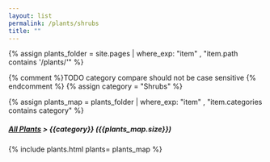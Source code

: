 ```yaml
---
layout: list                                                            
permalink: /plants/shrubs
title: ""
---
```


{% assign plants_folder = site.pages | where_exp: "item" , "item.path contains '/plants/'" %}

{% comment %}TODO category compare should not be case sensitive {% endcomment %}
{% assign category = "Shrubs" %}

{% assign plants_map = plants_folder | where_exp: "item" , "item.categories contains category" %} 

<h5>
	<a href="{{ "/plants/" | prepend:site.baseurl }}">All Plants</a> > {{category}} ({{plants_map.size}})
</h5>
	
{% include plants.html 
	plants= plants_map 
%}
